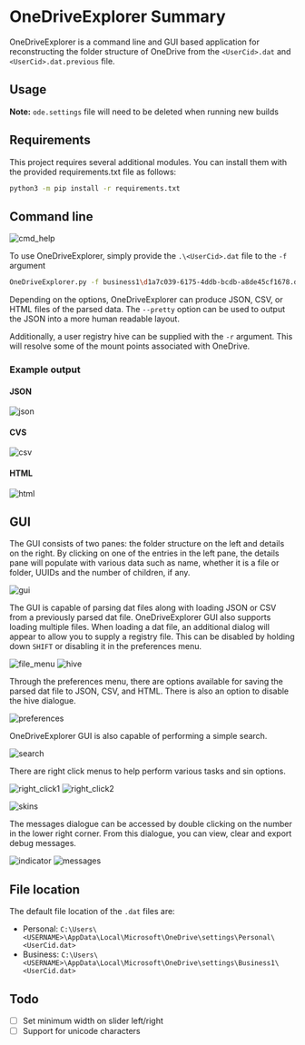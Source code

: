 # OneDriveExplorer Summary

OneDriveExplorer is a command line and GUI based application for reconstructing the folder structure of OneDrive from the `<UserCid>.dat` and `<UserCid>.dat.previous` file.

## Usage

**Note:** `ode.settings` file will need to be deleted when running new builds

## Requirements

This project requires several additional modules. You can install them with the provided requirements.txt file as follows:

```bash
python3 -m pip install -r requirements.txt
```

## Command line

![cmd_help](./Images/cmd_help.png)

To use OneDriveExplorer, simply provide the `.\<UserCid>.dat` file to the `-f` argument

```bash
OneDriveExplorer.py -f business1\d1a7c039-6175-4ddb-bcdb-a8de45cf1678.dat
```

Depending on the options, OneDriveExplorer can produce JSON, CSV, or HTML files of the parsed data. The `--pretty` option can be used to output the JSON into a more human readable layout.

Additionally, a user registry hive can be supplied with the `-r` argument. This will resolve some of the mount points associated with OneDrive.

### Example output

#### JSON

![json](./Images/json.png)

#### CVS

![csv](./Images/csv.png)

#### HTML

![html](./Images/html.png)

## GUI

The GUI consists of two panes: the folder structure on the left and details on the right. By clicking on one of the entries in the left pane, the details pane will populate with various data such as name, whether it is a file or folder, UUIDs and the number of children, if any.

![gui](./Images/gui.png)

The GUI is capable of parsing dat files along with loading JSON or CSV from a previously parsed dat file. OneDriveExplorer GUI also supports loading multiple files. When loading a dat file, an additional dialog will appear to allow you to supply a registry file. This can be disabled by holding down `SHIFT` or disabling it in the preferences menu.

![file_menu](./Images/file_menu.png)  ![hive](./Images/hive.png)

Through the preferences menu, there are options available for saving the parsed dat file to JSON, CSV, and HTML. There is also an option to disable the hive dialogue.

![preferences](./Images/preference.png)

OneDriveExplorer GUI is also capable of performing a simple search.

![search](./Images/search.png)

There are right click menus to help perform various tasks and sin options.

![right_click1](./Images/rc_menu1.png)
![right_click2](./Images/rc_menu2.png)

![skins](./Images/skins.png)

The messages dialogue can be accessed by double clicking on the number in the lower right corner. From this dialogue, you can view, clear and export debug messages.

![indicator](./Images/message_indicator.png)
![messages](./Images/message.png)

## File location

The default file location of the `.dat` files are:

- Personal: `C:\Users\<USERNAME>\AppData\Local\Microsoft\OneDrive\settings\Personal\<UserCid.dat>`
- Business: `C:\Users\<USERNAME>\AppData\Local\Microsoft\OneDrive\settings\Business1\<UserCid.dat>`

## Todo

- [ ] Set minimum width on slider left/right
- [ ] Support for unicode characters

